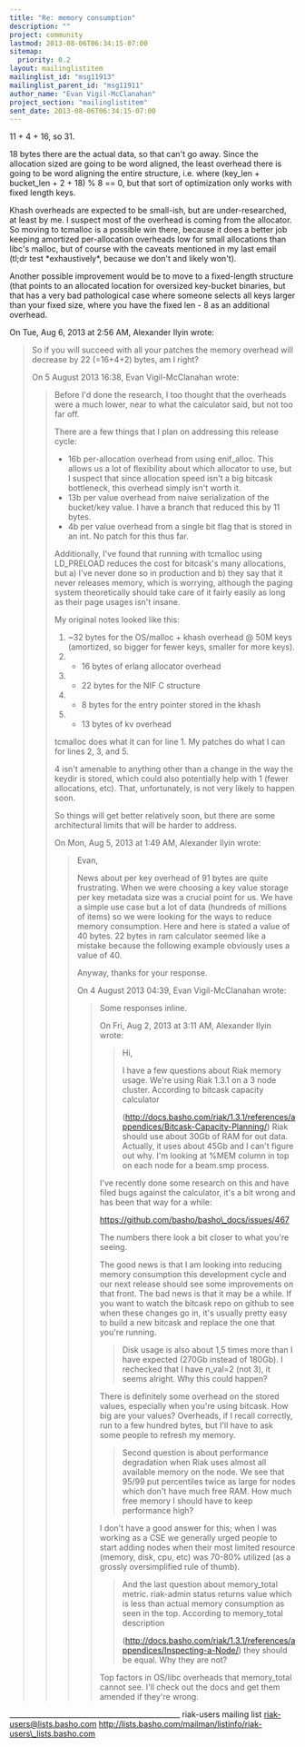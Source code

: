 ```yaml
---
title: "Re: memory consumption"
description: ""
project: community
lastmod: 2013-08-06T06:34:15-07:00
sitemap:
  priority: 0.2
layout: mailinglistitem
mailinglist_id: "msg11913"
mailinglist_parent_id: "msg11911"
author_name: "Evan Vigil-McClanahan"
project_section: "mailinglistitem"
sent_date: 2013-08-06T06:34:15-07:00
---
```



11 + 4 + 16, so 31.

18 bytes there are the actual data, so that can't go away. Since the
allocation sized are going to be word aligned, the least overhead
there is going to be word aligning the entire structure, i.e. where
(key\_len + bucket\_len + 2 + 18) % 8 == 0, but that sort of
optimization only works with fixed length keys.

Khash overheads are expected to be small-ish, but are
under-researched, at least by me. I suspect most of the overhead is
coming from the allocator. So moving to tcmalloc is a possible win
there, because it does a better job keeping amortized per-allocation
overheads low for small allocations than libc's malloc, but of course
with the caveats mentioned in my last email (tl;dr test
\*exhaustively\*, because we don't and likely won't).

Another possible improvement would be to move to a fixed-length
structure (that points to an allocated location for oversized
key-bucket binaries, but that has a very bad pathological case where
someone selects all keys larger than your fixed size, where you have
the fixed len - 8 as an additional overhead.

On Tue, Aug 6, 2013 at 2:56 AM, Alexander Ilyin  wrote:
> So if you will succeed with all your patches the memory overhead will
> decrease by 22 (=16+4+2) bytes, am I right?
>
>
> On 5 August 2013 16:38, Evan Vigil-McClanahan  wrote:
>>
>> Before I'd done the research, I too thought that the overheads were a
>> much lower, near to what the calculator said, but not too far off.
>>
>> There are a few things that I plan on addressing this release cycle:
>> - 16b per-allocation overhead from using enif\_alloc. This allows us
>> a lot of flexibility about which allocator to use, but I suspect that
>> since allocation speed isn't a big bitcask bottleneck, this overhead
>> simply isn't worth it.
>> - 13b per value overhead from naive serialization of the bucket/key
>> value. I have a branch that reduced this by 11 bytes.
>> - 4b per value overhead from a single bit flag that is stored in an
>> int. No patch for this thus far.
>>
>> Additionally, I've found that running with tcmalloc using LD\_PRELOAD
>> reduces the cost for bitcask's many allocations, but a) I've never
>> done so in production and b) they say that it never releases memory,
>> which is worrying, although the paging system theoretically should
>> take care of it fairly easily as long as their page usages isn't
>> insane.
>>
>> My original notes looked like this:
>>
>> 1) ~32 bytes for the OS/malloc + khash overhead @ 50M keys
>> (amortized, so bigger for fewer keys, smaller for more keys).
>> 2) + 16 bytes of erlang allocator overhead
>> 3) + 22 bytes for the NIF C structure
>> 4) + 8 bytes for the entry pointer stored in the khash
>> 5) + 13 bytes of kv overhead
>>
>> tcmalloc does what it can for line 1.
>> My patches do what I can for lines 2, 3, and 5.
>>
>> 4 isn't amenable to anything other than a change in the way the keydir
>> is stored, which could also potentially help with 1 (fewer
>> allocations, etc). That, unfortunately, is not very likely to happen
>> soon.
>>
>> So things will get better relatively soon, but there are some
>> architectural limits that will be harder to address.
>>
>> On Mon, Aug 5, 2013 at 1:49 AM, Alexander Ilyin 
>> wrote:
>> > Evan,
>> >
>> > News about per key overhead of 91 bytes are quite frustrating. When we
>> > were
>> > choosing a key value storage per key metadata size was a crucial point
>> > for
>> > us. We have a simple use case but a lot of data (hundreds of millions of
>> > items) so we were looking for the ways to reduce memory consumption.
>> > Here and here is stated a value of 40 bytes. 22 bytes in ram calculator
>> > seemed like a mistake because the following example obviously uses a
>> > value
>> > of 40.
>> >
>> > Anyway, thanks for your response.
>> >
>> >
>> > On 4 August 2013 04:39, Evan Vigil-McClanahan 
>> > wrote:
>> >>
>> >> Some responses inline.
>> >>
>> >> On Fri, Aug 2, 2013 at 3:11 AM, Alexander Ilyin 
>> >> wrote:
>> >> > Hi,
>> >> >
>> >> > I have a few questions about Riak memory usage.
>> >> > We're using Riak 1.3.1 on a 3 node cluster. According to bitcask
>> >> > capacity
>> >> > calculator
>> >> >
>> >> >
>> >> > (http://docs.basho.com/riak/1.3.1/references/appendices/Bitcask-Capacity-Planning/)
>> >> > Riak should use about 30Gb of RAM for out data. Actually, it uses
>> >> > about
>> >> > 45Gb
>> >> > and I can't figure out why. I'm looking at %MEM column in top on each
>> >> > node
>> >> > for a beam.smp process.
>> >>
>> >> I've recently done some research on this and have filed bugs against
>> >> the calculator, it's a bit wrong and has been that way for a while:
>> >>
>> >> https://github.com/basho/basho\_docs/issues/467
>> >>
>> >> The numbers there look a bit closer to what you're seeing.
>> >>
>> >> The good news is that I am looking into reducing memory consumption
>> >> this development cycle and our next release should see some
>> >> improvements on that front. The bad news is that it may be a while.
>> >> If you want to watch the bitcask repo on github to see when these
>> >> changes go in, it's usually pretty easy to build a new bitcask and
>> >> replace the one that you're running.
>> >>
>> >> > Disk usage is also about 1,5 times more than I have expected (270Gb
>> >> > instead
>> >> > of 180Gb). I rechecked that I have n\_val=2 (not 3), it seems alright.
>> >> > Why
>> >> > this could happen?
>> >>
>> >> There is definitely some overhead on the stored values, especially
>> >> when you're using bitcask. How big are your values? Overheads, if I
>> >> recall correctly, run to a few hundred bytes, but I'll have to ask
>> >> some people to refresh my memory.
>> >>
>> >> > Second question is about performance degradation when Riak uses
>> >> > almost
>> >> > all
>> >> > available memory on the node. We see that 95/99 put percentiles twice
>> >> > as
>> >> > large for nodes which don't have much free RAM. How much free memory
>> >> > I
>> >> > should have to keep performance high?
>> >>
>> >> I don't have a good answer for this; when I was working as a CSE we
>> >> generally urged people to start adding nodes when their most limited
>> >> resource (memory, disk, cpu, etc) was 70-80% utilized (as a grossly
>> >> oversimplified rule of thumb).
>> >>
>> >> > And the last question about memory\_total metric. riak-admin status
>> >> > returns
>> >> > value which is less than actual memory consumption as seen in the
>> >> > top.
>> >> > According to memory\_total description
>> >> >
>> >> >
>> >> > (http://docs.basho.com/riak/1.3.1/references/appendices/Inspecting-a-Node/)
>> >> > they should be equal. Why they are not?
>> >>
>> >> Top factors in OS/libc overheads that memory\_total cannot see. I'll
>> >> check out the docs and get them amended if they're wrong.
>> >
>> >
>
>

\_\_\_\_\_\_\_\_\_\_\_\_\_\_\_\_\_\_\_\_\_\_\_\_\_\_\_\_\_\_\_\_\_\_\_\_\_\_\_\_\_\_\_\_\_\_\_
riak-users mailing list
riak-users@lists.basho.com
http://lists.basho.com/mailman/listinfo/riak-users\_lists.basho.com


